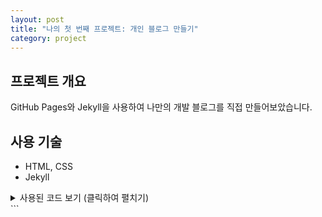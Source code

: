 ```yaml
---
layout: post
title: "나의 첫 번째 프로젝트: 개인 블로그 만들기"
category: project
---
```


## 프로젝트 개요
GitHub Pages와 Jekyll을 사용하여 나만의 개발 블로그를 직접 만들어보았습니다.

## 사용 기술
- HTML, CSS
- Jekyll

<details>
<summary>사용된 코드 보기 (클릭하여 펼치기)</summary>

'''python
# _layouts/default.html
# 이 파일은 모든 페이지의 기본 틀이 됩니다.
def welcome():
    print("Hello, World!")
</details> ```
